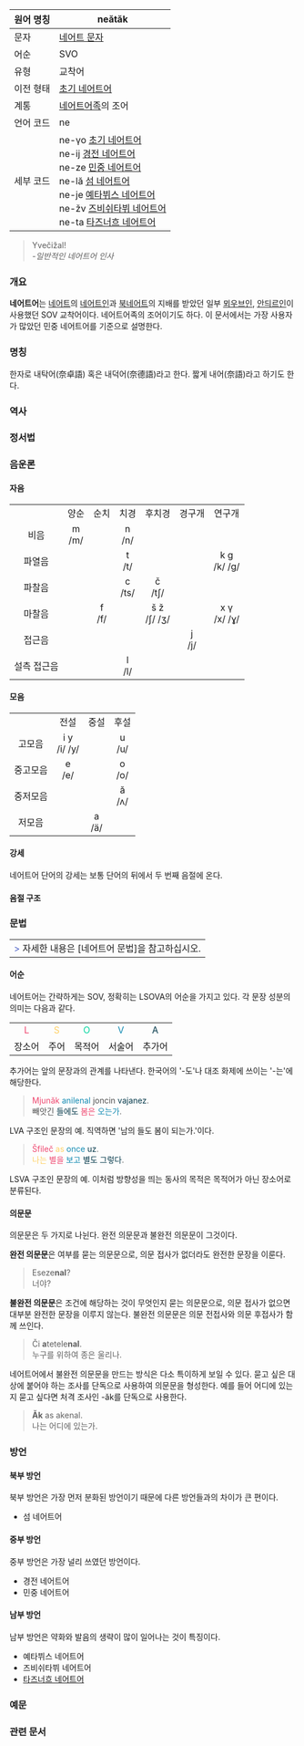 | 원어 명칭 | neătăk |
| --- | --- |
| 문자 | [네어트 문자](네어트%20문자) |
| 어순 | SVO |
| 유형 | 교착어 |
| 이전 형태 | [초기 네어트어](초기%20네어트어) |
| 계통 | [네어트어족](네어트어족)의 조어 |
| 언어 코드 | ne |
| 세부 코드 | ne-γo [초기 네어트어](초기%20네어트어) <br> ne-ij [경전 네어트어](경전-네어트어) <br> ne-ze [민중 네어트어](민중-네어트어) <br> ne-lă [섬 네어트어](섬-네어트어) <br> ne-je [예타뷔스 네어트어](예타뷔스-네어트어) <br> ne-žv [즈비쉬타뷔 네어트어](즈비쉬타뷔-네어트어) <br> ne-ta [타즈너흐 네어트어](타즈너흐-네어트어) |

> Yvečižal!  
*-일반적인 네어트어 인사*

### 개요
**네어트어**는 [네어트](네어트)의 [네어트인](네어트인)과 [북네어트](북네어트)의 지배를 받았던 일부 [뫼우브인](뫼우브인), [안듸르인](안듸르인)이 사용했던 SOV 교착어이다. 네어트어족의 조어이기도 하다. 이 문서에서는 가장 사용자가 많았던 민중 네어트어를 기준으로 설명한다.
### 명칭
한자로 내탁어(奈卓語) 혹은 내덕어(奈德語)라고 한다. 짧게 내어(奈語)라고 하기도 한다.
### 역사
### 정서법
### 음운론
#### 자음
<div class="scrollable">
<table style="text-align:center;">
<tr>
<td></td><td>양순</td><td>순치</td><td>치경</td><td>후치경</td><td>경구개</td><td>연구개</td>
</tr>
<tr>
<td>비음</td><td>m<br>/m/</td><td></td><td>n<br>/n/</td><td></td><td></td><td></td>
</tr>
<tr>
<td>파열음</td><td></td><td></td><td>t<br>/t/</td><td></td><td></td><td>k g<br>/k/ /g/</td>
</tr>
<tr>
<td>파찰음</td><td></td><td></td><td>c<br>/ts/</td><td>č<br>/tʃ/</td><td></td><td></td>
</tr>
<tr>
<td>마찰음</td><td></td><td>f<br>/f/</td><td></td><td>š ž<br>/ʃ/ /ʒ/</td><td></td><td>x γ<br>/x/ /ɣ/</td>
</tr>
<tr>
<td>접근음</td><td></td><td></td><td></td><td></td><td>j<br>/j/</td><td></td>
</tr>
<tr>
<td>설측 접근음</td><td></td><td></td><td>l<br>/l/</td><td></td><td></td><td></td>
</tr>
</table>
</div>

#### 모음
<table style="text-align:center;">
<tr>
<td></td><td>전설</td><td>중설</td><td>후설</td>
</tr>
<tr>
<td>고모음</td><td>i y<br>/i/ /y/</td><td></td><td>u<br>/u/</td>
</tr>
<tr>
<td>중고모음</td><td>e<br>/e/</td><td></td><td>o<br>/o/</td>
</tr>
<tr>
<td>중저모음</td><td></td><td></td><td>ă<br>/ʌ/</td>
</tr>
<tr>
<td>저모음</td><td><br></td><td>a<br>/ä/</td><td></td>
</tr>
</table>

#### 강세
네어트어 단어의 강세는 보통 단어의 뒤에서 두 번째 음절에 온다.
#### 음절 구조
### 문법
<table><tr><td>
<span style="color:#5064C8;">&gt;</span> 자세한 내용은 [네어트어 문법]을 참고하십시오.
</td></tr></table>

#### 어순
네어트어는 간략하게는 SOV, 정확히는 LSOVA의 어순을 가지고 있다. 각 문장 성분의 의미는 다음과 같다.
<table style="text-align:center;">
<tr>
<td style="color:#EF476F;">L</td><td style="color:#FFD166;">S</td><td style="color:#06D6A0;">O</td><td style="color:#118AB2;">V</td><td style="color:#073B4C;">A</td>
</tr>
<tr>
<td>장소어</td><td>주어</td><td>목적어</td><td>서술어</td><td>추가어</td>
</tr>
</table>

추가어는 앞의 문장과의 관계를 나타낸다. 한국어의 '-도'나 대조 화제에 쓰이는 '-는'에 해당한다.
> <span style="color:#EF476F;">Mjunăk</span> <span style="color:#118AB2;">anilenal</span> <span style="color:#505050;">joncin</span> <span style="color:#073B4C;">vajanez</span>.<br>
<span style="color:#505050;">빼앗긴</span> <span style="color:#073B4C;">들에도</span> <span style="color:#EF476F;">봄은</span> <span style="color:#118AB2;">오는가</span>.

LVA 구조인 문장의 예. 직역하면 '남의 들도 봄이 되는가.'이다.
> <span style="color:#EF476F;">Šfileč</span> <span style="color:#FFD166;">as</span> <span style="color:#118AB2;">once</span> <span style="color:#073B4C;">uz</span>.<br>
<span style="color:#FFD166;">나는</span> <span style="color:#EF476F;">별을</span> <span style="color:#118AB2;">보고</span> <span style="color:#073B4C;">별도 그렇다</span>.

LSVA 구조인 문장의 예. 이처럼 방향성을 띄는 동사의 목적은 목적어가 아닌 장소어로 분류된다.
#### 의문문
의문문은 두 가지로 나뉜다. 완전 의문문과 불완전 의문문이 그것이다.

**완전 의문문**은 여부를 묻는 의문문으로, 의문 접사가 없더라도 완전한 문장을 이룬다.
> Eseze**nal**?  
너야?

**불완전 의문문**은 조건에 해당하는 것이 무엇인지 묻는 의문문으로, 의문 접사가 없으면 대부분 완전한 문장을 이루지 않는다. 불완전 의문문은 의문 전접사와 의문 후접사가 함께 쓰인다.
> Či **a**tetele**nal**.  
누구를 위하여 종은 울리나.

네어트어에서 불완전 의문문을 만드는 방식은 다소 특이하게 보일 수 있다. 묻고 싶은 대상에 붙어야 하는 조사를 단독으로 사용하여 의문문을 형성한다. 예를 들어 어디에 있는지 묻고 싶다면 처격 조사인 -ăk를 단독으로 사용한다.
> **Ăk** as akenal.  
나는 어디에 있는가.

### 방언
#### 북부 방언
북부 방언은 가장 먼저 분화된 방언이기 때문에 다른 방언들과의 차이가 큰 편이다.
* 섬 네어트어

#### 중부 방언
중부 방언은 가장 널리 쓰였던 방언이다.
* 경전 네어트어
* 민중 네어트어

#### 남부 방언
남부 방언은 약화와 발음의 생략이 많이 일어나는 것이 특징이다.
* 예타뷔스 네어트어
* 즈비쉬타뷔 네어트어
* [타즈너흐 네어트어](타즈너흐-네어트어)

### 예문
### 관련 문서
